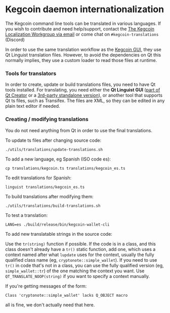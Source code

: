 Kegcoin daemon internationalization
==================================

The Kegcoin command line tools can be translated in various languages. If you wish to contribute and need help/support, contact the [The Kegcoin Localization Workgroup via email](emailto:translate@kegcoin.network) or come chat on `#kegcoin-translations` (Discord)

In order to use the same translation workflow as the [Kegcoin GUI](https://github.com/Kegcoin-project/kegcoin-gui), they use Qt Linguist translation files.  However, to avoid the dependencies on Qt this normally implies, they use a custom loader to read those files at runtime.

### Tools for translators

In order to create, update or build translations files, you need to have Qt tools installed. For translating, you need either the **Qt Linguist GUI** ([part of Qt Creator](https://www.qt.io/download) or a [3rd-party standalone version](https://github.com/lelegard/qtlinguist-installers/releases)), or another tool that supports Qt ts files, such as Transifex.  The files are XML, so they can be edited in any plain text editor if needed.

### Creating / modifying translations

You do not need anything from Qt in order to use the final translations.

To update ts files after changing source code:

    ./utils/translations/update-translations.sh

To add a new language, eg Spanish (ISO code es):

    cp translations/kegcoin.ts translations/kegcoin_es.ts

To edit translations for Spanish:

    linguist translations/kegcoin_es.ts

To build translations after modifying them:

    ./utils/translations/build-translations.sh

To test a translation:

    LANG=es ./build/release/bin/kegcoin-wallet-cli

To add new translatable strings in the source code:

Use the `tr(string)` function if possible. If the code is in a class, and this class doesn't already have a `tr()` static function, add one, which uses a context named after what `lupdate` uses for the context, usually the fully qualified class name (eg, `cryptonote::simple_wallet`).  If you need to use `tr()` in code that's not in a class, you can use the fully qualified version (eg, `simple_wallet::tr`) of the one matching the context you want. Use `QT_TRANSLATE_NOOP(string)` if you want to specify a context manually.

If you're getting messages of the form:

    Class 'cryptonote::simple_wallet' lacks Q_OBJECT macro

all is fine, we don't actually need that here.
